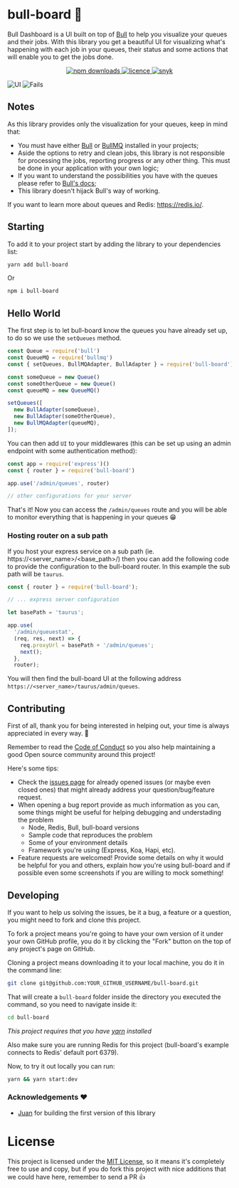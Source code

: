 # bull-board 🎯

Bull Dashboard is a UI built on top of [Bull](https://github.com/OptimalBits/bull) to help you visualize your queues and their jobs.
With this library you get a beautiful UI for visualizing what's happening with each job in your queues, their status and some actions that will enable you to get the jobs done.

<p align="center">
  <a href="https://www.npmjs.com/package/bull-board">
    <img alt="npm downloads" src="https://img.shields.io/npm/dw/bull-board">
  </a>
  <a href="https://github.com/vcapretz/bull-board/blob/master/LICENSE">
    <img alt="licence" src="https://img.shields.io/github/license/vcapretz/bull-board">
  </a>
  <a href="https://snyk.io/test/github/vcapretz/bull-board">
    <img alt="snyk" src="https://snyk.io/test/github/vcapretz/bull-board/badge.svg">
  </a>
<p>

![UI](https://raw.githubusercontent.com/vcapretz/bull-board/master/shot.png)
![Fails](https://raw.githubusercontent.com/vcapretz/bull-board/master/fails.png)

## Notes

As this library provides only the visualization for your queues, keep in mind that:

- You must have either [Bull](https://github.com/OptimalBits/bull) or [BullMQ](https://github.com/taskforcesh/bullmq) installed in your projects;
- Aside the options to retry and clean jobs, this library is not responsible for processing the jobs, reporting progress or any other thing. This must be done in your application with your own logic;
- If you want to understand the possibilities you have with the queues please refer to [Bull's docs](https://optimalbits.github.io/bull/);
- This library doesn't hijack Bull's way of working.

If you want to learn more about queues and Redis: https://redis.io/.

## Starting

To add it to your project start by adding the library to your dependencies list:

```sh
yarn add bull-board
```

Or

```sh
npm i bull-board
```

## Hello World

The first step is to let bull-board know the queues you have already set up, to do so we use the `setQueues` method.

```js
const Queue = require('bull')
const QueueMQ = require('bullmq')
const { setQueues, BullMQAdapter, BullAdapter } = require('bull-board')

const someQueue = new Queue()
const someOtherQueue = new Queue()
const queueMQ = new QueueMQ()

setQueues([
  new BullAdapter(someQueue),
  new BullAdapter(someOtherQueue),
  new BullMQAdapter(queueMQ),
]);
```

You can then add `UI` to your middlewares (this can be set up using an admin endpoint with some authentication method):

```js
const app = require('express')()
const { router } = require('bull-board')

app.use('/admin/queues', router)

// other configurations for your server
```

That's it! Now you can access the `/admin/queues` route and you will be able to monitor everything that is happening in your queues 😁

### Hosting router on a sub path

If you host your express service on a sub path (ie. https://<server_name>/<base_path>/) then you can add the following code to provide the configuration to the bull-board router. In this example the sub path will be `taurus`.

```js
const { router } = require('bull-board');

// ... express server configuration

let basePath = 'taurus';

app.use(
  '/admin/queuestat',
  (req, res, next) => {
    req.proxyUrl = basePath + '/admin/queues';
    next();
  },
  router);
```

You will then find the bull-board UI at the following address `https://<server_name>/taurus/admin/queues`.

## Contributing

First of all, thank you for being interested in helping out, your time is always appreciated in every way. 💯

Remember to read the [Code of Conduct](https://github.com/vcapretz/bull-board/blob/master/CODE_OF_CONDUCT.md) so you also help maintaining a good Open source community around this project!

Here's some tips:

- Check the [issues page](https://github.com/vcapretz/bull-board/issues) for already opened issues (or maybe even closed ones) that might already address your question/bug/feature request.
- When opening a bug report provide as much information as you can, some things might be useful for helping debugging and understading the problem
  - Node, Redis, Bull, bull-board versions
  - Sample code that reproduces the problem
  - Some of your environment details
  - Framework you're using (Express, Koa, Hapi, etc).
- Feature requests are welcomed! Provide some details on why it would be helpful for you and others, explain how you're using bull-board and if possible even some screenshots if you are willing to mock something!

## Developing

If you want to help us solving the issues, be it a bug, a feature or a question, you might need to fork and clone this project.

To fork a project means you're going to have your own version of it under your own GitHub profile, you do it by clicking the "Fork" button on the top of any project's page on GitHub.

Cloning a project means downloading it to your local machine, you do it in the command line:

```sh
git clone git@github.com:YOUR_GITHUB_USERNAME/bull-board.git
```

That will create a `bull-board` folder inside the directory you executed the command, so you need to navigate inside it:

```sh
cd bull-board
```

_This project requires that you have [yarn](https://yarnpkg.com/lang/en/) installed_

Also make sure you are running Redis for this project (bull-board's example connects to Redis' default port 6379).

Now, to try it out locally you can run:

```sh
yarn && yarn start:dev
```

### Acknowledgements ❤️

- [Juan](https://github.com/joaomilho) for building the first version of this library

# License

This project is licensed under the [MIT License](https://github.com/vcapretz/bull-board/blob/master/LICENSE), so it means it's completely free to use and copy, but if you do fork this project with nice additions that we could have here, remember to send a PR 👍
